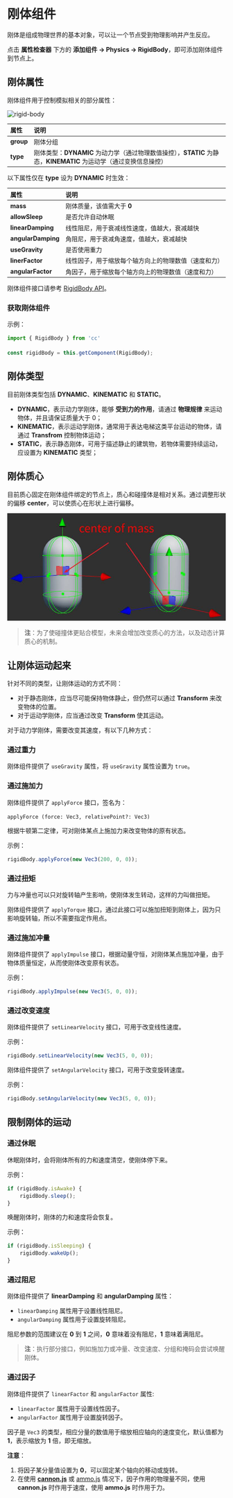 # 刚体组件

刚体是组成物理世界的基本对象，可以让一个节点受到物理影响并产生反应。

点击 **属性检查器** 下方的 **添加组件 -> Physics -> RigidBody**，即可添加刚体组件到节点上。

## 刚体属性

刚体组件用于控制模拟相关的部分属性：

![rigid-body](img/rigid-body.png)

| 属性 | 说明 |
| :---|:--- |
| **group** | 刚体分组 |
| **type**  | 刚体类型：**DYNAMIC** 为动力学（通过物理数值操控），**STATIC** 为静态，**KINEMATIC** 为运动学（通过变换信息操控） |

以下属性仅在 **type** 设为 **DYNAMIC** 时生效：

| 属性 | 说明 |
| :---|:--- |
| **mass** |  刚体质量，该值需大于 **0** |
| **allowSleep** | 是否允许自动休眠 |
| **linearDamping** | 线性阻尼，用于衰减线性速度，值越大，衰减越快 |
| **angularDamping** | 角阻尼，用于衰减角速度，值越大，衰减越快 |
| **useGravity** | 是否使用重力 |
| **linerFactor** | 线性因子，用于缩放每个轴方向上的物理数值（速度和力） |
| **angularFactor** | 角因子，用于缩放每个轴方向上的物理数值（速度和力） |

刚体组件接口请参考 [RigidBody API](__APIDOC__/zh/classes/physics.rigidbody.html)。

### 获取刚体组件

示例：

```ts
import { RigidBody } from 'cc'

const rigidBody = this.getComponent(RigidBody);
```

## 刚体类型

目前刚体类型包括 **DYNAMIC**、**KINEMATIC** 和 **STATIC**。

- **DYNAMIC**，表示动力学刚体，能够 **受到力的作用**，请通过 **物理规律** 来运动物体，并且请保证质量大于 0；
- **KINEMATIC**，表示运动学刚体，通常用于表达电梯这类平台运动的物体，请通过 **Transfrom** 控制物体运动；
- **STATIC**，表示静态刚体，可用于描述静止的建筑物，若物体需要持续运动，应设置为 **KINEMATIC** 类型；

## 刚体质心

目前质心固定在刚体组件绑定的节点上，质心和碰撞体是相对关系。通过调整形状的偏移 **center**，可以使质心在形状上进行偏移。

![Centroid](img/center-of-mass.jpg)

> **注**：为了使碰撞体更贴合模型，未来会增加改变质心的方法，以及动态计算质心的机制。

## 让刚体运动起来

针对不同的类型，让刚体运动的方式不同：

- 对于静态刚体，应当尽可能保持物体静止，但仍然可以通过 **Transform** 来改变物体的位置。
- 对于运动学刚体，应当通过改变 **Transform** 使其运动。

对于动力学刚体，需要改变其速度，有以下几种方式：

### 通过重力

刚体组件提供了 `useGravity` 属性，将 `useGravity` 属性设置为 `true`。

### 通过施加力

刚体组件提供了 `applyForce` 接口，签名为：

`applyForce (force: Vec3, relativePoint?: Vec3)`

根据牛顿第二定律，可对刚体某点上施加力来改变物体的原有状态。

示例：

```ts
rigidBody.applyForce(new Vec3(200, 0, 0));
```

### 通过扭矩

力与冲量也可以只对旋转轴产生影响，使刚体发生转动，这样的力叫做扭矩。

刚体组件提供了 `applyTorque` 接口，通过此接口可以施加扭矩到刚体上，因为只影响旋转轴，所以不需要指定作用点。

### 通过施加冲量

刚体组件提供了 `applyImpulse` 接口，根据动量守恒，对刚体某点施加冲量，由于物体质量恒定，从而使刚体改变原有状态。

示例：

```ts
rigidBody.applyImpulse(new Vec3(5, 0, 0));
```

### 通过改变速度

刚体组件提供了 `setLinearVelocity` 接口，可用于改变线性速度。

示例：

```ts
rigidBody.setLinearVelocity(new Vec3(5, 0, 0));
```

刚体组件提供了 `setAngularVelocity` 接口，可用于改变旋转速度。

示例：

```ts
rigidBody.setAngularVelocity(new Vec3(5, 0, 0));
```

## 限制刚体的运动

### 通过休眠

休眠刚体时，会将刚体所有的力和速度清空，使刚体停下来。

示例：

```ts
if (rigidBody.isAwake) {
    rigidBody.sleep();
}
```

唤醒刚体时，刚体的力和速度将会恢复。

示例：

```ts
if (rigidBody.isSleeping) {
    rigidBody.wakeUp();
}
```

### 通过阻尼

刚体组件提供了 **linearDamping** 和 **angularDamping** 属性：

- `linearDamping` 属性用于设置线性阻尼。
- `angularDamping` 属性用于设置旋转阻尼。

阻尼参数的范围建议在 **0** 到 **1** 之间，**0** 意味着没有阻尼，**1** 意味着满阻尼。

> **注**：执行部分接口，例如施加力或冲量、改变速度、分组和掩码会尝试唤醒刚体。

### 通过因子

刚体组件提供了 `linearFactor` 和 `angularFactor` 属性:

- `linearFactor` 属性用于设置线性因子。
- `angularFactor` 属性用于设置旋转因子。

因子是 `Vec3` 的类型，相应分量的数值用于缩放相应轴向的速度变化，默认值都为 **1**，表示缩放为 **1** 倍，即无缩放。

**注意**：

1. 将因子某分量值设置为 **0**，可以固定某个轴向的移动或旋转。
2. 在使用 [**cannon.js**](physics-item.md#cannon.js) 或 [ammo.js](physics-item.md#ammo.js) 情况下，因子作用的物理量不同，使用 **cannon.js** 时作用于速度，使用 **ammo.js** 时作用于力。
